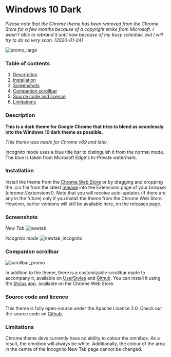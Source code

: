 # Windows 10 Dark

*Please note that the Chrome theme has been removed from the Chrome Store for a few months because of a copyright strike from Microsoft. I wasn't able to rebrand it until now because of my busy schedule, but I will try to do so very soon.*
*(2020-01-24)*

![promo_large](https://raw.githubusercontent.com/InsanityDevice/Windows-10-Dark-theme-for-Google-Chrome/master/Images/promo_large.png)

### Table of contents
1. [Description](https://insanitydevice.github.io/Windows-10-Dark-theme-for-Google-Chrome/#description)
2. [Installation](https://insanitydevice.github.io/Windows-10-Dark-theme-for-Google-Chrome/#installation)
3. [Screenshots](https://insanitydevice.github.io/Windows-10-Dark-theme-for-Google-Chrome/#screenshots)
4. [Companion scrollbar](https://insanitydevice.github.io/Windows-10-Dark-theme-for-Google-Chrome/#companion-scrollbar)
5. [Source code and licence](https://insanitydevice.github.io/Windows-10-Dark-theme-for-Google-Chrome/#source-code-and-licence)
6. [Limitations](https://insanitydevice.github.io/Windows-10-Dark-theme-for-Google-Chrome/#limitations)

### Description
**This is a dark theme for Google Chrome that tries to blend as seamlessly into the Windows 10 dark theme as possible.**

*This theme was made for Chrome v69 and later.* 

Incognito mode uses a blue title bar to distinguish it from the normal mode. The blue is taken from Microsoft Edge's In-Private watermark.

### Installation
Install the theme from the [Chrome Web Store](https://chrome.google.com/webstore/detail/windows-10-dark/baebencgofnhbdimnijacljeoegbokeh) or by dragging and dropping the .crx file from the latest [release](https://github.com/InsanityDevice/Windows-10-Dark-theme-for-Google-Chrome/releases) into the Extensions page of your browser (chrome://extensions/). Note that you will receive auto-updates (if there are any in the future) only if you install the theme from the Chrome Web Store. However, earlier versions will still be available here, on the releases page.

### Screenshots

*New Tab*
![newtab](https://raw.githubusercontent.com/InsanityDevice/Windows-10-Dark-theme-for-Google-Chrome/master/Images/screenshot_1.png)

*Incognito mode*
![newtab_incognito](https://raw.githubusercontent.com/InsanityDevice/Windows-10-Dark-theme-for-Google-Chrome/master/Images/screenshot_2.png)

### Companion scrollbar

![scrollbar_promo](https://raw.githubusercontent.com/InsanityDevice/Windows-10-Dark-theme-for-Google-Chrome/master/Images/scrollbar_promo_lossless.png)

In addition to the theme, there is a customizable scrollbar made to accompany it, available on [UserStyles](https://userstyles.org/styles/166079/windows-10-dark-scrollbar) and [Github](https://raw.githubusercontent.com/InsanityDevice/Windows-10-Dark-theme-for-Google-Chrome/master/Windows-10-Dark-Scrollbar.user.css). You can install it using the [Stylus](https://chrome.google.com/webstore/detail/stylus/clngdbkpkpeebahjckkjfobafhncgmne) app, available on the Chrome Web Store.

### Source code and licence
This theme is fully open-source under the Apache Licence 2.0. Check out the source code on [Github](https://github.com/InsanityDevice/Windows-10-Dark-theme-for-Google-Chrome).

### Limitations
Chrome theme devs currently have no ability to colour the omnibox. As a result, the omnibox will always be white. Additionally, the colour of the area in the centre of the Incognito New Tab page cannot be changed.
